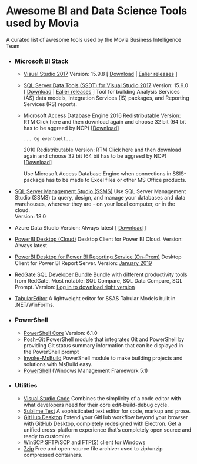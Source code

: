 # Awesome BI and Data Science Tools used by Movia
A curated list of awesome tools used by the Movia Business Intelligence Team


- ### Microsoft BI Stack
  - [Visual Studio 2017](https://visualstudio.microsoft.com/)
    Version: 15.9.8 [ [Download](https://visualstudio.microsoft.com/downloads/)
    | [Ealier releases](https://docs.microsoft.com/en-us/visualstudio/productinfo/installing-an-earlier-release-of-vs2017) ]
  - [SQL Server Data Tools (SSDT) for Visual Studio 2017](https://docs.microsoft.com/en-us/sql/ssdt/download-sql-server-data-tools-ssdt#ssdt-for-vs-2017-standalone-installer)
    Version:  15.9.0 [ [Download](https://go.microsoft.com/fwlink/?linkid=2052454) 
    | [Ealier releases](https://docs.microsoft.com/en-us/sql/ssdt/previous-releases-of-sql-server-data-tools-ssdt-and-ssdt-bi?view=sql-server-2017) ]
    Tool for building Analysis Services (AS) data models, Integration Services (IS) packages, and Reporting Services (RS) reports. 
  - Microsoft Access Database Engine
    2016 Redistributable
      Version:  RTM
      Click here and then download again and choose 32 bit (64 bit has to be aggreed by  NCP) [[Download](https://www.microsoft.com/en-us/download/details.aspx?id=54920)]
      
        ... Og eventuelt...

    2010 Redistributable
      Version:  RTM
      Click here and then download again and choose 32 bit (64 bit has to be aggreed by  NCP) [[Download](https://www.microsoft.com/en-us/download/details.aspx?id=13255)]

     Use Microsoft Access Database Engine when connections in SSIS-package has to be made to Excel files or other MS Office products.

 - [SQL Server Management Studio (SSMS)](https://docs.microsoft.com/en-us/sql/ssms/download-sql-server-management-studio-ssms)
    Use SQL Server Management Studio (SSMS) to query, design, and manage your databases and data warehouses, wherever they are - on your local computer, or in the cloud.   
    Version: 18.0
  - Azure Data Studio
    Version: Always latest [ [Download](https://docs.microsoft.com/en-us/sql/azure-data-studio/download) ]
  - [PowerBI Desktop (Cloud)](https://powerbi.microsoft.com/en-us/downloads/)
    Desktop Client for Power BI Cloud.
    Version: Always latest
  - [PowerBI Desktop for Power BI Reporting Service (On-Prem)](https://powerbi.microsoft.com/en-us/report-server/)
    Desktop Client for Power BI Report Server.
    Version: [January 2019](https://www.microsoft.com/en-us/download/details.aspx?id=55329)
  - [RedGate SQL Developer Bundle](https://www.red-gate.com/products/) Bundle with different productivity tools from RedGate. Most notable: SQL Compare, SQL Data Compare, SQL Prompt.
    Version: [Log in to download right version](https://download.red-gate.com/SQLDeveloperBundle.exe)
  - [TabularEditor](https://tabulareditor.github.io/) A lightweight editor for SSAS Tabular Models built in .NET/WinForms.  
  
- ### PowerShell
  - [PowerShell Core](https://github.com/PowerShell/PowerShell/releases/tag/v6.1.0) Version: 6.1.0
  - [Posh-Git](https://github.com/dahlbyk/posh-git)
    PowerShell module that integrates Git and PowerShell by providing Git status summary information that can be displayed in the PowerShell prompt
  - [Invoke-MsBuild](https://github.com/deadlydog/Invoke-MsBuild) PowerShell module to make building projects and solutions with MsBuild easy.
  - [PowerShell](https://www.microsoft.com/en-us/download/details.aspx?id=54616) (Windows Management Framework 5.1)
  
- ### Utilities
  - [Visual Studio Code](https://code.visualstudio.com/) Combines the simplicity of a code editor with what developers need for their core edit-build-debug cycle. 
  - [Sublime Text](https://www.sublimetext.com/3) A sophisticated text editor for code, markup and prose.
  - [GitHub Desktop](https://desktop.github.com/) Extend your GitHub workflow beyond your browser with GitHub Desktop, completely redesigned with Electron. Get a unified cross-platform experience that’s completely open source and ready to customize.
  - [WinSCP](https://winscp.net/) SFTP/SCP and FTP(S) client for Windows
  - [7zip](https://www.7-zip.org/) Free and open-source file archiver used to zip/unzip compressed containers.
